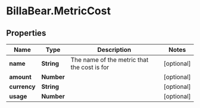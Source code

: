# BillaBear.MetricCost

## Properties
Name | Type | Description | Notes
------------ | ------------- | ------------- | -------------
**name** | **String** | The name of the metric that the cost is for | [optional] 
**amount** | **Number** |  | [optional] 
**currency** | **String** |  | [optional] 
**usage** | **Number** |  | [optional] 
